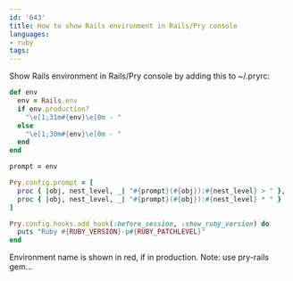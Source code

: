 ```yaml
---
id: '643'
title: How to show Rails environment in Rails/Pry console
languages:
- ruby
tags:
---
```

Show Rails environment in Rails/Pry console by adding this to ~/.pryrc:


```ruby
def env
  env = Rails.env
  if env.production? 
    "\e[1;31m#{env}\e[0m - " 
  else
    "\e[1;30m#{env}\e[0m - " 
  end
end

prompt = env

Pry.config.prompt = [
  proc { |obj, nest_level, _| "#{prompt}(#{obj}):#{nest_level} > " },
  proc { |obj, nest_level, _| "#{prompt}(#{obj}):#{nest_level} * " }
]

Pry.config.hooks.add_hook(:before_session, :show_ruby_version) do
  puts "Ruby #{RUBY_VERSION}-p#{RUBY_PATCHLEVEL}"
end
```
    

Environment name is shown in red, if in production. Note: use pry-rails gem…

